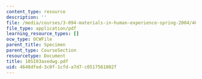 ```yaml
---
content_type: resource
description: ''
file: /media/courses/3-094-materials-in-human-experience-spring-2004/4648dfed3c0f1cfda7d7c0517561802f_10SI03axedwg.pdf
file_type: application/pdf
learning_resource_types: []
ocw_type: OCWFile
parent_title: Specimen
parent_type: CourseSection
resourcetype: Document
title: 10SI03axedwg.pdf
uid: 4648dfed-3c0f-1cfd-a7d7-c0517561802f
---
```

